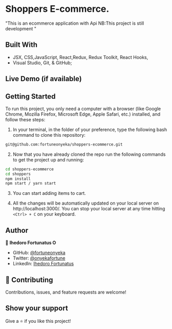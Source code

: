 # Shoppers E-commerce.
"This is an ecommerce application with Api
NB:This project is still development
"




## Built With

- JSX, CSS,JavaScript, React,Redux, Redux Toolkit, React Hooks,
- Visual Studio, Git, & GitHub;


## Live Demo (if available)



## Getting Started

To run this project, you only need a computer with a browser (like Google Chrome, Mozilla Firefox, Microsoft Edge, Apple Safari, etc.) installed, and follow these steps:

1. In your terminal, in the folder of your preference, type the following bash command to clone this repository:

```sh
git@github.com:fortuneonyeka/shoppers-ecommerce.git
```

2. Now that you have already cloned the repo run the following commands to get the project up and running:
```sh
cd shoppers-ecommerce
cd shoppers
npm install
npm start / yarn start

```

3.  You can start adding items to cart.

4.  All the changes will be automatically updated on your local server on http://localhost:3000/. You can stop your local server at any time hitting `<Ctrl> + C` on your keyboard.


## Author

👤 **Ihedoro Fortunatus O**

- GitHub: [@fortuneonyeka](https://github.com/fortuneonyeka)
- Twitter: [@onyekafortune](https://twitter.com/onyekafortune)
- LinkedIn: [Ihedoro Fortunatus](https://www.linkedin.com/in/fortunatus-ihedoro/)

## 🤝 Contributing

Contributions, issues, and feature requests are welcome!

## Show your support

Give a ⭐️ if you like this project!